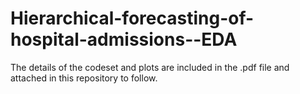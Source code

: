 # Hierarchical-forecasting-of-hospital-admissions--EDA

The details of the codeset and plots are included in the .pdf file and attached in this repository to follow.
